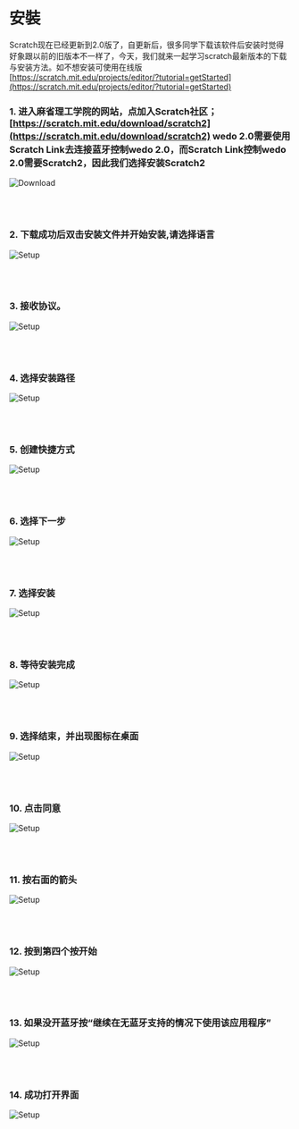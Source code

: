 ﻿# 安裝

Scratch现在已经更新到2.0版了，自更新后，很多同学下载该软件后安装时觉得好象跟以前的旧版本不一样了，今天，我们就来一起学习scratch最新版本的下载与安装方法。如不想安装可使用在线版[https://scratch.mit.edu/projects/editor/?tutorial=getStarted](https://scratch.mit.edu/projects/editor/?tutorial=getStarted)<br>

### 1. 进入麻省理工学院的网站，点加入Scratch社区； [https://scratch.mit.edu/download/scratch2](https://scratch.mit.edu/download/scratch2) wedo 2.0需要使用Scratch Link去连接蓝牙控制wedo 2.0，而Scratch Link控制wedo 2.0需要Scratch2，因此我们选择安装Scratch2

![Download](/webdo_2.0/resource/download.PNG)

<br><br>

### 2. 下载成功后双击安装文件并开始安装,请选择语言

![Setup](/webdo_2.0/resource/setup1.PNG)

<br><br>

### 3. 接收协议。

![Setup](/webdo_2.0/resource/setup2.PNG)

<br><br>

### 4. 选择安装路径

![Setup](/webdo_2.0/resource/setup3.PNG)

<br><br>

### 5. 创建快捷方式

![Setup](/webdo_2.0/resource/setup4.PNG)

<br><br>

### 6. 选择下一步

![Setup](/webdo_2.0/resource/setup5.PNG)

<br><br>

### 7. 选择安装

![Setup](/webdo_2.0/resource/setup6.PNG)

<br><br>

### 8. 等待安装完成

![Setup](/webdo_2.0/resource/setup7.PNG)

<br><br>

### 9. 选择结束，并出现图标在桌面

![Setup](/webdo_2.0/resource/setup8.PNG)

<br><br>

### 10. 点击同意

![Setup](/webdo_2.0/resource/setup9.PNG)

<br><br>

### 11. 按右面的箭头

![Setup](/webdo_2.0/resource/setup10.PNG)

<br><br>

### 12. 按到第四个按开始

![Setup](/webdo_2.0/resource/setup11.PNG)

<br><br>

### 13. 如果没开蓝牙按“继续在无蓝牙支持的情况下使用该应用程序”

![Setup](/webdo_2.0/resource/setup12.PNG)

<br><br>

### 14. 成功打开界面

![Setup](/webdo_2.0/resource/setup13.PNG)
